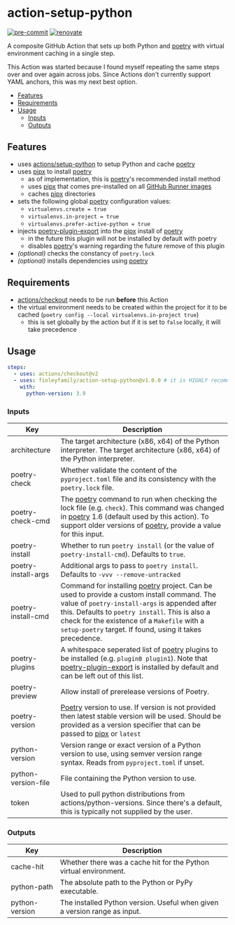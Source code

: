 # action-setup-python

[![pre-commit](https://img.shields.io/badge/pre--commit-enabled-brightgreen?logo=pre-commit)](https://github.com/pre-commit/pre-commit)
[![renovate](https://img.shields.io/badge/enabled-brightgreen?logo=renovatebot&logoColor=%2373afae&label=renovate)](https://developer.mend.io/github/finlyfamily/action-setup-python)

A composite GitHub Action that sets up both Python and [poetry] with virtual environment caching in a single step.

This Action was started because I found myself repeating the same steps over and over again across jobs.
Since Actions don't currently support YAML anchors, this was my next best option.

<!-- mdformat-toc start --slug=github --no-anchors --maxlevel=6 --minlevel=2 -->

- [Features](#features)
- [Requirements](#requirements)
- [Usage](#usage)
  - [Inputs](#inputs)
  - [Outputs](#outputs)

<!-- mdformat-toc end -->

## Features

- uses [actions/setup-python](https://github.com/actions/setup-python) to setup Python and cache [poetry]
- uses [pipx] to install [poetry]
  - as of implementation, this is [poetry]'s recommended install method
  - uses [pipx] that comes pre-installed on all [GitHub Runner images](https://github.com/actions/runner-images#available-images)
  - caches [pipx] directories
- sets the following global [poetry] configuration values:
  - `virtualenvs.create = true`
  - `virtualenvs.in-project = true`
  - `virtualenvs.prefer-active-python = true`
- injects [poetry-plugin-export](https://github.com/python-poetry/poetry-plugin-export) into the [pipx] install of [poetry]
  - in the future this plugin will not be installed by default with poetry
  - disables [poetry]'s warning regarding the future remove of this plugin
- _(optional)_ checks the constancy of `poetry.lock`
- _(optional)_ installs dependencies using [poetry]

## Requirements

- [actions/checkout](https://github.com/actions/checkout) needs to be run **before** this Action
- the virtual environment needs to be created within the project for it to be cached (`poetry config --local virtualenvs.in-project true`)
  - this is set globally by the action but if it is set to `false` locally, it will take precedence

## Usage

```yaml
steps:
  - uses: actions/checkout@v2
  - uses: finleyfamily/action-setup-python@v1.0.0 # it is HIGHLY recommended to pin this to a release
    with:
      python-version: 3.9
```

### Inputs

| Key                 | Description                                                                                                                                                                                                                                                                                                  |
| ------------------- | ------------------------------------------------------------------------------------------------------------------------------------------------------------------------------------------------------------------------------------------------------------------------------------------------------------ |
| architecture        | The target architecture (x86, x64) of the Python interpreter. The target architecture (x86, x64) of the Python interpreter.                                                                                                                                                                                  |
| poetry-check        | Whether validate the content of the `pyproject.toml` file and its consistency with the `poetry.lock` file.                                                                                                                                                                                                   |
| poetry-check-cmd    | The [poetry] command to run when checking the lock file (e.g. `check`). This command was changed in [poetry] 1.6 (default used by this action). To support older versions of [poetry], provide a value for this input.                                                                                       |
| poetry-install      | Whether to run `poetry install` (or the value of `poetry-install-cmd`). Defaults to `true`.                                                                                                                                                                                                                  |
| poetry-install-args | Additional args to pass to `poetry install`. Defaults to `-vvv --remove-untracked`                                                                                                                                                                                                                           |
| poetry-install-cmd  | Command for installing [poetry] project. Can be used to provide a custom install command. The value of `poetry-install-args` is appended after this. Defaults to `poetry install`. This is also a check for the existence of a `Makefile` with a `setup-poetry` target. If found, using it takes precedence. |
| poetry-plugins      | A whitespace seperated list of [poetry] plugins to be installed (e.g. `plugin0 plugin1`). Note that [poetry-plugin-export](https://github.com/python-poetry/poetry-plugin-export) is installed by default and can be left out of this list.                                                                  |
| poetry-preview      | Allow install of prerelease versions of Poetry.                                                                                                                                                                                                                                                              |
| poetry-version      | [Poetry] version to use. If version is not provided then latest stable version will be used. Should be provided as a version specifier that can be passed to [pipx](https://github.com/pypa/pipx) or `latest`                                                                                                |
| python-version      | Version range or exact version of a Python version to use, using semver version range syntax. Reads from `pyproject.toml` if unset.                                                                                                                                                                          |
| python-version-file | File containing the Python version to use.                                                                                                                                                                                                                                                                   |
| token               | Used to pull python distributions from actions/python-versions. Since there's a default, this is typically not supplied by the user.                                                                                                                                                                         |

### Outputs

| Key            | Description                                                               |
| -------------- | ------------------------------------------------------------------------- |
| cache-hit      | Whether there was a cache hit for the Python virtual environment.         |
| python-path    | The absolute path to the Python or PyPy executable.                       |
| python-version | The installed Python version. Useful when given a version range as input. |

[pipx]: https://github.com/pypa/pipx
[poetry]: https://github.com/python-poetry/poetry

